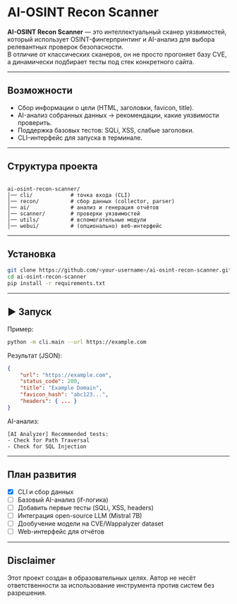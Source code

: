 
#  AI-OSINT Recon Scanner

**AI-OSINT Recon Scanner** — это интеллектуальный сканер уязвимостей, который использует OSINT-фингерпринтинг и AI-анализ для выбора релевантных проверок безопасности.  
В отличие от классических сканеров, он не просто прогоняет базу CVE, а динамически подбирает тесты под стек конкретного сайта.

---

##  Возможности
- Сбор информации о цели (HTML, заголовки, favicon, title).
- AI-анализ собранных данных → рекомендации, какие уязвимости проверить.
- Поддержка базовых тестов: SQLi, XSS, слабые заголовки.
- CLI-интерфейс для запуска в терминале.

---

##  Структура проекта
```

ai-osint-recon-scanner/
│── cli/            # точка входа (CLI)
│── recon/          # сбор данных (collector, parser)
│── ai/             # анализ и генерация отчётов
│── scanner/        # проверки уязвимостей
│── utils/          # вспомогательные модули
│── webui/          # (опционально) веб-интерфейс

````

---

##  Установка
```bash
git clone https://github.com/<your-username>/ai-osint-recon-scanner.git
cd ai-osint-recon-scanner
pip install -r requirements.txt
````

---

## ▶ Запуск

Пример:

```bash
python -m cli.main --url https://example.com
```

Результат (JSON):

```json
{
    "url": "https://example.com",
    "status_code": 200,
    "title": "Example Domain",
    "favicon_hash": "abc123...",
    "headers": { ... }
}
```

AI-анализ:

```
[AI Analyzer] Recommended tests:
- Check for Path Traversal
- Check for SQL Injection
```

---

##  План развития

* [x] CLI и сбор данных
* [ ] Базовый AI-анализ (if-логика)
* [ ] Добавить первые тесты (SQLi, XSS, headers)
* [ ] Интеграция open-source LLM (Mistral 7B)
* [ ] Дообучение модели на CVE/Wappalyzer dataset
* [ ] Web-интерфейс для отчётов

---

##  Disclaimer

Этот проект создан в образовательных целях. Автор не несёт ответственности за использование инструмента против систем без разрешения.

